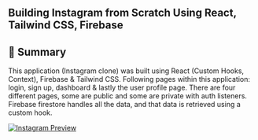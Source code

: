 ## Building Instagram from Scratch Using React, Tailwind CSS, Firebase

## 📣 Summary

This application (Instagram clone) was built using React (Custom Hooks, Context), Firebase & Tailwind CSS. Following pages within this application: login, sign up, dashboard & lastly the user profile page. There are four different pages, some are public and some are private with auth listeners. Firebase firestore handles all the data, and that data is retrieved using a custom hook.

<!-- ![Preview](instagram-preview.png?raw=true) -->

[![Instagram Preview](instagram-preview.png?raw=true)](https://youtu.be/GcFAIltRdyE)
